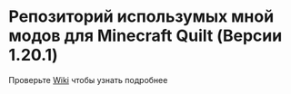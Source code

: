 # Репозиторий использумых мной модов для Minecraft Quilt (Версии 1.20.1)

Проверьте [Wiki](https://github.com/ponfertato/Minecraft-Stuff/wiki) чтобы узнать подробнее

